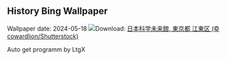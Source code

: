 ## History Bing Wallpaper
Wallpaper date: 2024-05-18
![](https://www.bing.com/th?id=OHR.Museum2024_JA-JP9828975611_UHD.jpg&w=1000)Download: [日本科学未来館, 東京都 江東区 (© cowardlion/Shutterstock)](https://www.bing.com/th?id=OHR.Museum2024_JA-JP9828975611_UHD.jpg)

Auto get programm by LtgX
